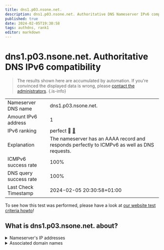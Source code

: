 ```yaml
---
title: dns1.p03.nsone.net.
description: dns1.p03.nsone.net. Authoritative DNS Nameserver IPv6 compatibility
published: true
date: 2024-02-05T19:30:58
tags: authdns, rank1
editor: markdown
---
```


# dns1.p03.nsone.net. Authoritative DNS IPv6 compatibility

> The results shown here are accumulated by automation. If you're convinced the displayed data is wrong, please [contact the administrators](/howto/chat). 
{.is-info}




|   |   |
| - | - |
| Nameserver DNS name | dns1.p03.nsone.net.
| Amount IPv6 address | 1
| IPv6 ranking | perfect :1st_place_medal: [🔗](/howto/ranking) |
| Explanation | The nameserver has an AAAA record and responds perfectly to ICMPv6 as well as DNS requests. |
| ICMPv6 success rate | 100%|
| DNS query success rate | 100% |
| Last Check Timestamp | 2024-02-05 20:30:58+01:00 |

To see how this test was performed, please have a look at [our website test criteria howto](/howto/testcriteria/authdns)!


## What is dns1.p03.nsone.net. about?




<details>
<summary>Nameserver's IP addresses</summary>

2620:4d:4000:6259:7:3:0:1

</details>



<details>
<summary>Associated domain names</summary>

etsy.com

imgur.com

</details>
